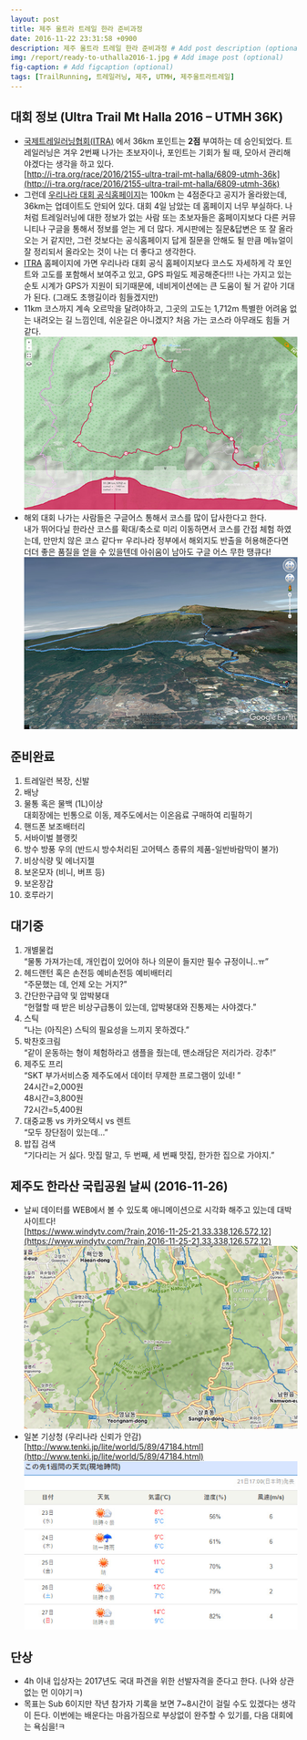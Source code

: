 ```yaml
---
layout: post
title: 제주 울트라 트레일 한라 준비과정
date: 2016-11-22 23:31:58 +0900
description: 제주 울트라 트레일 한라 준비과정 # Add post description (optional)
img: /report/ready-to-uthalla2016-1.jpg # Add image post (optional)
fig-caption: # Add figcaption (optional)
tags: [TrailRunning, 트레일러닝, 제주, UTMH, 제주울트라트레일]
---
```

## 대회 정보 (Ultra Trail Mt Halla 2016 – UTMH 36K)

-   [국제트레일러닝협회(ITRA)](http://i-tra.org/)  에서 36km 포인트는  **2점** 부여하는 데 승인되었다. 트레일러닝은 겨우 2번째 나가는 초보자이나, 포인트는 기회가 될 때, 모아서 관리해야겠다는 생각을 하고 있다.  
    [http://i-tra.org/race/2016/2155-ultra-trail-mt-halla/6809-utmh-36k](http://i-tra.org/race/2016/2155-ultra-trail-mt-halla/6809-utmh-36k)
-   그런데  [우리나라 대회 공식홈페이지](http://ktra.kr/)는 100km 는 4점준다고 공지가 올라왔는데, 36km는 업데이트도 안되어 있다. 대회 4일 남았는 데 홈페이지 너무 부실하다. 나처럼 트레일러닝에 대한 정보가 없는 사람 또는 초보자들은 홈페이지보다 다른 커뮤니티나 구글을 통해서 정보를 얻는 게 더 많다. 게시판에는 질문&답변은 또 잘 올라오는 거 같지만, 그런 것보다는 공식홈페이지 답게 질문을 안해도 될 만큼 메뉴얼이 잘 정리되서 올라오는 것이 나는 더 좋다고 생각한다.
-   [ITRA](http://i-tra.org/) 홈페이지에 가면 우리나라 대회 공식 홈페이지보다 코스도 자세하게 각 포인트와 고도를 포함해서 보여주고 있고, GPS 파일도 제공해준다!!! 나는 가지고 있는 순토 시계가 GPS가 지원이 되기때문에, 네비게이션에는 큰 도움이 될 거 같아 기대가 된다. (그래도 초행길이라 힘들겠지만)
-   11km 코스까지 계속 오르막을 달려야하고, 그곳의 고도는 1,712m 특별한 어려움 없는 내려오는 길 느낌인데, 쉬운길은 아니겠지? 처음 가는 코스라 아무래도 힘들 거 같다.  
    ![ready-to-uthalla2016-1.jpg](/img/in-post/ready-to-uthalla2016-1.jpg)
-   해외 대회 나가는 사람들은 구글어스 통해서 코스를 많이 답사한다고 한다.  
    내가 뛰어다닐 한라산 코스를 확대/축소로 미리 이동하면서 코스를 간접 체험 하였는데, 만만치 않은 코스 같다ㅠ 우리나라 정부에서 해외지도 반출을 허용해준다면 더더 좋은 품질을 얻을 수 있을텐데 아쉬움이 남아도 구글 어스 무한 땡큐다!  
    ![ready-to-uthalla2016-2.jpg](/img/in-post/ready-to-uthalla2016-2.jpg)

## 준비완료

1.  트레일런 복장, 신발
2.  배낭
3.  물통 혹은 물백 (1L)이상  
    대회장에는 빈통으로 이동, 제주도에서는 이온음료 구매하여 리필하기
4.  핸드폰 보조배터리
5.  서바이벌 블랭킷
6.  방수 방풍 우의 (반드시 방수처리된 고어텍스 종류의 제품-일반바람막이 불가)
7.  비상식량 및 에너지젤
8.  보온모자 (비니, 버프 등)
9.  보온장갑
10.  호루라기

## 대기중

1.  개별물컵  
    “물통 가져가는데, 개인컵이 있어야 하나 의문이 들지만 필수 규정이니..ㅠ”
2.  헤드랜턴 혹은 손전등 예비손전등 예비배터리  
    “주문했는 데, 언제 오는 거지?”
3.  간단한구급약 및 압박붕대  
    “헌혈할 때 받은 비상구급통이 있는데, 압박붕대와 진통제는 사야겠다.”
4.  스틱  
    “나는 (아직은) 스틱의 필요성을 느끼지 못하겠다.”
5.  박찬호크림  
    “같이 운동하는 형이 체험하라고 샘플을 줬는데, 맨소래담은 저리가라. 강추!”
6.  제주도 프리  
    “SKT 부가서비스중 제주도에서 데이터 무제한 프로그램이 있네! ”  
    24시간=2,000원  
    48시간=3,800원  
    72시간=5,400원
7.  대중교통 vs 카카오텍시 vs 렌트  
    “모두 장단점이 있는데…”
8.  밥집 검색  
    “기다리는 거 싫다. 맛집 말고, 두 번째, 세 번째 맛집, 한가한 집으로 가야지.”

## 제주도 한라산 국립공원 날씨 (2016-11-26)

-   날씨 데이터를 WEB에서 볼 수 있도록 애니메이션으로 시각화 해주고 있는데 대박 사이트다!  
    [https://www.windytv.com/?rain,2016-11-25-21,33.338,126.572,12](https://www.windytv.com/?rain,2016-11-25-21,33.338,126.572,12)  
    ![ready-to-uthalla2016-1.jpg](/img/in-post/ready-to-uthalla2016-3.jpg)
-   일본 기상청 (우리나라 신뢰가 안감)  
    [http://www.tenki.jp/lite/world/5/89/47184.html](http://www.tenki.jp/lite/world/5/89/47184.html)  
    ![ready-to-uthalla2016-1.jpg](/img/in-post/ready-to-uthalla2016-4.jpg)

## 단상

-   4h 이내 입상자는 2017년도 국대 파견을 위한 선발자격을 준다고 한다. (나와 상관없는 먼 이야기ㅋ)
-   목표는 Sub 6이지만 작년 참가자 기록을 보면 7~8시간이 걸릴 수도 있겠다는 생각이 든다. 이번에는 배운다는 마음가짐으로 부상없이 완주할 수 있기를, 다음 대회에는 욕심을!ㅋ